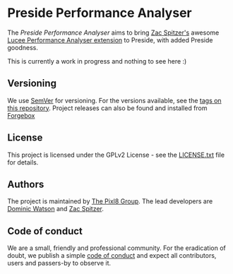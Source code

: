 # Preside Performance Analyser

The *Preside Performance Analyser* aims to bring [Zac Spitzer's](https://github.com/zspitzer) awesome [Lucee Performance Analyser extension](https://github.com/zspitzer/lucee-performance-analyzer/) to Preside, with added Preside goodness.

This is currently a work in progress and nothing to see here :)


## Versioning

We use [SemVer](https://semver.org) for versioning. For the versions available, see the [tags on this repository](https://github.com/pixl8/preside-ext-performance-analyser/releases). Project releases can also be found and installed from [Forgebox](https://forgebox.io/view/presidecms)

## License

This project is licensed under the GPLv2 License - see the [LICENSE.txt](https://github.com/pixl8/preside-ext-performance-analyser/blob/stable/LICENSE.txt) file for details.

## Authors

The project is maintained by [The Pixl8 Group](https://www.pixl8.co.uk). The lead developers are [Dominic Watson](https://github.com/DominicWatson) and [Zac Spitzer](https://github.com/zspitzer).

## Code of conduct

We are a small, friendly and professional community. For the eradication of doubt, we publish a simple [code of conduct](https://github.com/pixl8/preside-ext-performance-analyser/blob/stable/CODE_OF_CONDUCT.md) and expect all contributors, users and passers-by to observe it.